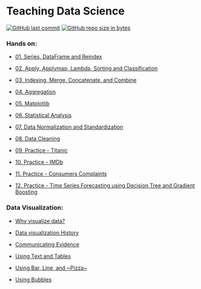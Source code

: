 # Teaching Data Science

[![GitHub last commit](https://img.shields.io/github/last-commit/andrelbd1/teaching-data-science.svg)](https://github.com/andrelbd1/teaching-data-science) 
[![GitHub repo size in bytes](https://img.shields.io/github/repo-size/andrelbd1/teaching-data-science.svg)](https://github.com/andrelbd1/teaching-data-science) 


### Hands on:

- [01. Series, DataFrame and Reindex](https://htmlpreview.github.io/?https://github.com/andrelbd1/teaching-data-science/blob/master/01.%20Series%2C%20DataFrame%20and%20Reindex.html)
    
- [02. Apply, Applymap, Lambda, Sorting and Classification](https://htmlpreview.github.io/?https://github.com/andrelbd1/teaching-data-science/blob/master/02.%20Apply%2C%20Applymap%2C%20Lambda%2C%20Sorting%20and%20Classification.html)
    
- [03. Indexing, Merge, Concatenate, and Combine](https://htmlpreview.github.io/?https://github.com/andrelbd1/teaching-data-science/blob/master/03.%20Indexing%2C%20Merge%2C%20Concatenate%2C%20and%20Combine.html)
    
- [04. Aggregation](https://htmlpreview.github.io/?https://github.com/andrelbd1/teaching-data-science/blob/master/04.%20Aggregation.html)
    
- [05. Matplotlib](https://htmlpreview.github.io/?https://github.com/andrelbd1/teaching-data-science/blob/master/05.%20Matplotlib.html)
    
- [06. Statistical Analysis](https://htmlpreview.github.io/?https://github.com/andrelbd1/teaching-data-science/blob/master/06.%20Statistical%20Analysis.html)
    
- [07. Data Normalization and Standardization](https://github.com/andrelbd1/teaching-data-science/blob/master/07.%20Data%20Normalization%20and%20Standardization.ipynb)
    
- [08. Data Cleaning](https://htmlpreview.github.io/?https://github.com/andrelbd1/teaching-data-science/blob/master/08.%20Data%20Cleaning.html)
    
- [09. Practice - Titanic](https://htmlpreview.github.io/?https://github.com/andrelbd1/teaching-data-science/blob/master/09.%20Practice%20-%20Titanic.html)
    
- [10. Practice - IMDb](https://htmlpreview.github.io/?https://github.com/andrelbd1/teaching-data-science/blob/master/10.%20Practice%20-%20IMDb.html)
    
- [11. Practice - Consumers Complaints](https://htmlpreview.github.io/?https://github.com/andrelbd1/teaching-data-science/blob/master/11.%20Practice%20-%20Consumers%20Complaints.html)

- [12. Practice - Time Series Forecasting using Decision Tree and Gradient Boosting](https://htmlpreview.github.io/?https://github.com/andrelbd1/teaching-data-science/blob/master/12.%20Practice%20-%20Time%20Series%20Forecasting%20using%20Decision%20Tree%20and%20Gradient%20Boosting.html)

### Data Visualization:

- [Why visualize data?](http://www.youtube.com/watch?v=Rmdz8dzWfU8)
  
- [Data visualization History](https://www.youtube.com/watch?v=1Z2qTAKyz7E)

- [Communicating Evidence](https://www.youtube.com/watch?v=hh1f-ZLKwGs)

- [Using Text and Tables](https://www.youtube.com/watch?v=zHP5jsoLXrQ)

- [Using Bar, Line, and ~Pizza~](https://www.youtube.com/watch?v=2YRDaBz9vtY)

- [Using Bubbles](https://www.youtube.com/watch?v=iNZjTOAkhzo)
